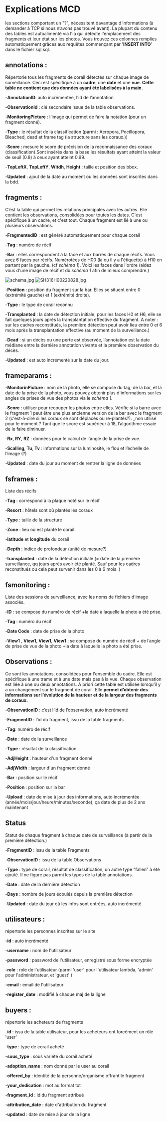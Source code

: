 # Explications MCD
les sections comportant un "?", nécessitent davantage d’informations (à demander à TCP si nous n’avons pas trouvé avant).
La plupart du contenu des tables est autoalimenté via l'ia qui détecte l'emplacement des fragments et leur état sur les photos. Vous trouvez ces colonnes remplies automatiquement grâces aux requêtes commençant par '**INSERT INTO**' dans le fichier sql.sql.


## annotations : 


Répertorie tous les fragments de corail détectés sur chaque image de surveillance. Ceci est spécifique à un **cadre**, une **date** et une **vue**. **Cette table ne contient que des données ayant été labelisées à la main.**


-**AnnotationID**: auto incrémentée, l’id de l’annotation


-**ObservationId** : clé secondaire issue de la table observations. 


-**MonitoringPicture** : l’image qui permet de faire la notation (pour un fragment donné).


-**Type** : le résultat de la classification (parmi : Acropora, Pocillopora, Bleached, dead et frame tag (la structure sans les coraux.))


-**Score** : mesure le score de précision de la reconnaissance des coraux (classification).Sont insérés dans la base les résultats ayant atteint la valeur de seuil (0.8) à ceux ayant atteint 0.99.


-**TopLeftX**, **TopLeftY**, **Witdh**, **Height** : taille et position des bbox.


-**Updated** : ajout de la date au moment où les données sont inscrites dans la bdd.


## fragments :


C’est la table qui permet les relations principales avec les autres. Elle contient les observations, consolidées pour toutes les dates. C'est spécifique à un cadre, et c'est tout. Chaque fragment est lié à une ou plusieurs observations.
 


-**FragmentedID** : est généré automatiquement pour chaque corail


-**Tag** : numéro de récif


-**Bar** : elles correspondent à la face et aux barres de chaque récifs. Vous avez 6 faces par récifs. Numérotées de H00 (là ou il y a l'étiquette) à H10 en partant par la gauche. (cf *schéma 1*). Voici les faces dans l'ordre (aidez vous d'une image de récif et du *schéma 1* afin de mieux comprendre.)


![schema.jpg](readme_db_pic/schema.jpg)
![SH316H00220828.jpg](readme_db_pic/SH316H00220828.jpg)


-**Position** : position du fragment sur la bar. Elles se situent entre 0 (extrémité gauche) et 1 (extrémité droite).


-**Type** : le type de corail reconnu 


-**Transplanted** : la date de détection initiale, pour les faces H0 et H6, elle se fait quelques jours après la transplantation effective du fragment. A noter : sur les cadres reconstitués, la première détection peut avoir lieu entre 0 et 6 mois après la transplantation effective (au moment de la surveillance.)


-**Dead** : si un décès ou une perte est observée, l’annotation est la date médiane entre la dernière annotation vivante et la première observation du décès.


-**Updated** : est auto incrémenté sur la date du jour.


## frameparams :


-**MonitorinPicture** : nom de la photo, elle se compose du tag, de la bar, et la date de la prise de la photo, vous pouvez obtenir plus d'informations sur les angles de prises de vue des photos via le *schéma 1*.


-**Score** : utiliser pour recouper les photos entre elles. Vérifie si la barre avec le fragment 1 peut être une plus ancienne version de la bar avec le fragment 2 (c'est-à-dire si les coraux se sont déplacés ou re-plantés?). _non utilisé pour le moment ? Tant que le score est supérieur à 18, l’algorithme essaie de le faire diminuer. 


-**Rx**, **RY**, **RZ** : données pour le calcul de l'angle de la prise de vue.


-**Scalling**, **Tu**, **Tv** : informations sur la luminosité, le flou et l’échelle de l’image (?)


-**Updated** : date du jour au moment de rentrer la ligne de données




## fsframes :


Liste des récifs


-**Tag** : correspond à la plaque noté sur le récif


-**Resort** : hôtels sont où plantés les coraux 


-**Type** : taille de la structure 


-**Zone** : lieu où est planté le corail


-**latitude** et **longitude** du corail


-**Depth** : indice de profondeur (unité de mesure?)


-**transplanted** : date de la détection initiale (= date de la première surveillance, qq jours après avoir été planté. Sauf pour les cadres reconstitués ou cela peut survenir dans les 0 à 6 mois. )


## fsmonitoring : 


Liste des sessions de surveillance, avec les noms de fichiers d'image associés.




-**ID** : se compose du numéro de récif +la date à laquelle la photo a été prise.


-**Tag** : numéro du récif


-**Date Code** : date de prise de la photo


-**View1** , **View1**, **View1**, **View1** : se compose du numéro de récif + de l’angle de prise de vue de la photo +la date à laquelle la photo a été prise.


## Observations : 


Ce sont les annotations, consolidées pour l'ensemble du cadre. Elle est spécifique à une trame et à une date mais pas à la vue. Chaque observation est liée à une ou deux annotations. A priori cette table est utilisée lorsqu’il y a un changement sur le fragment de corail. Elle **permet d’obtenir des informations sur l’évolution de la hauteur et de la largeur des fragments de coraux.**


-**ObservationID** : c’est l’id de l’observation, auto incrémenté


-**FragmentID** : l’id du fragment, issu de la table fragments 


-**Tag**: numéro de récif


-**Date** : date de la surveillance


-**Type** : résultat de la classification


-**AdjHeight** : hauteur d'un fragment donné


-**AdjWidth** : largeur d'un fragment donné


-**Bar** : position sur le récif


-**Position** : position sur la bar


-**Upload** : date de mise à jour des informations, auto incrémentée (année/mois/jour/heure/minutes/seconde), ça date de plus de 2 ans maintenant




## Status


Statut de chaque fragment à chaque date de surveillance (à partir de la première détection.)


-**FragmentID** : issu de la table Fragments


-**ObservationID** : issu de la table Observations


-**Type** : type de corail, résultat de classification, un autre type “fallen” à été ajouté. Il ne figure pas parmi les types de la table annotations. 


-**Date** : date de la dernière détection


-**Days** : nombre de jours écoulés depuis la première détection


-**Updated** : date du jour où les infos sont entrées, auto incrémenté

## utilisateurs :

répertorie les personnes inscrites sur le site

-**id** : auto incrémenté

-**username** : nom de l'utilisateur

-**password** : password de l'utilisateur, enregistré sous forme encryptée

-**role** : role de l'utilisateur (parmi 'user' pour l'utilisateur lambda, 'admin' pour l'administrateur, et 'guest' )

-**email** : email de l'utilisateur 

-**register_date** : modifié à chaque maj de la ligne 

## buyers : 

répertorie les acheteurs de fragments 

-**id** : issu de la table utilisateur, pour les acheteurs ont forcément un rôle 'user'

-**type** : type de corail acheté 

-**sous_type** : sous variété du corail acheté

-**adoption_name** : nom donné par le user au corail 

-**offered_by** : identité de la personne/organisme offrant le fragment

-**your_dedication** : mot au format txt

-**fragment_id** : id du fragment attribué 

-**attribution_date** : date d'attribution du fragment 

-**updated** : date de mise à jour de la ligne 